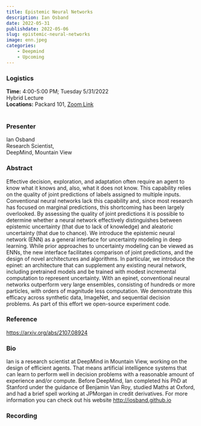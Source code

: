 ```yaml
---
title: Epistemic Neural Networks
description: Ian Osband
date: 2022-05-31
publishdate: 2022-05-06
slug: epistemic-neural-networks
image: enn.jpeg
categories:
    - Deepmind
    - Upcoming
---
```


### Logistics
<p>
    <strong> Time:</strong> 4:00-5:00 PM; Tuesday 5/31/2022<br>
    Hybrid Lecture <br>
    <strong>Locations:</strong> Packard 101, <a href="https://stanford.zoom.us/meeting/register/tJwpcu6pqzMiEtUPHhPPm18qyByaf88cHF0_" target="_blank" rel="noopener noreferrer">Zoom Link</a><br><br>
</p>

### Presenter
<p>
    Ian Osband<br>
    Research Scientist,<br>
    DeepMind, Mountain View<br>
</p>

### Abstract
<p>
    Effective decision, exploration, and adaptation often require an agent to know what it knows and, also, what it does not know.
    This capability relies on the quality of joint predictions of labels assigned to multiple inputs.  
    Conventional neural networks lack this capability and, since most research has focused on marginal predictions, this shortcoming has been largely overlooked.
    By assessing the quality of joint predictions it is possible to determine whether a neural network effectively distinguishes between epistemic uncertainty (that due to lack of knowledge) and aleatoric uncertainty (that due to chance).
    We introduce the epistemic neural network (ENN) as a general interface for uncertainty modeling in deep learning.
    While prior approaches to uncertainty modeling can be viewed as ENNs, the new interface facilitates comparison of joint predictions, and the design of novel architectures and algorithms.
    In particular, we introduce the epinet: an architecture that can supplement any existing neural network, including pretrained models and be trained with modest incremental computation to represent uncertainty.
    With an epinet, conventional neural networks outperform very large ensembles, consisting of hundreds or more particles, with orders of magnitude less computation.
    We demonstrate this efficacy across synthetic data, ImageNet, and sequential decision problems.
    As part of this effort we open-source experiment code.
</p>

### Reference
<p>
    <a href="url" target="_blank" rel="noopener noreferrer">https://arxiv.org/abs/2107.08924</a>
</p>

### Bio
<p>
    Ian is a research scientist at DeepMind in Mountain View, working on the design of efficient agents.
    That means artificial intelligence systems that can learn to perform well in decision problems with a reasonable amount of experience and/or compute.
    Before DeepMind, Ian completed his PhD at Stanford under the guidance of Benjamin Van Roy, studied Maths at Oxford, and had a brief spell working at JPMorgan in credit derivatives.
    For more information you can check out his website <a href="http://iosband.github.io" target="_blank" >http://iosband.github.io </a>
</p>

### Recording
